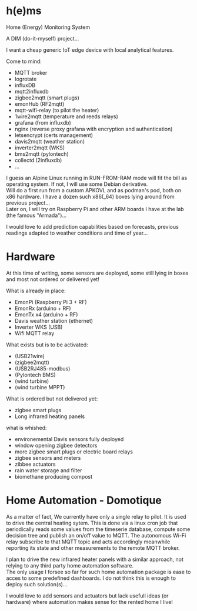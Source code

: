 # h(e)ms

Home (Energy) Monitoring System

A DIM (do-it-myself) project...

I want a cheap generic IoT edge device with local analytical features.

Come to mind:
- MQTT broker
- logrotate
- influxDB
- mqtt2influxdb
- zigbee2mqtt (smart plugs)
- emonHub (RF2mqtt)
- mqtt-wifi-relay (to pilot the heater)
- 1wire2mqtt (temperature and reeds relays)
- grafana (from influxdb)
- nginx (reverse proxy grafana with encryption and authentication)
- letsencrypt (certs management)
- davis2mqtt (weather station)
- inverter2mqtt (WKS)
- bms2mqtt (pylontech)
- collectd (2influxdb)
- ...

I guess an Alpine Linux running in RUN-FROM-RAM mode will fit the bill as operating system. If not, I will use some Debian derivative. \
Will do a first run from a custom APKOVL and as podman's pod, both on x86 hardware. I have a dozen such x86(_64) boxes lying around from previous project... \
Later on, I will try on Raspberry Pi and other ARM boards I have at the lab (the famous "Armada")...

I would love to add prediction capabilities based on forecasts, previous readings adapted to weather conditions and time of year...

# Hardware

At this time of writing, some sensors are deployed, some still lying in boxes and most not ordered or delivered yet!

What is already in place:
- EmonPi (Raspberry Pi 3 + RF)
- EmonRx (arduino + RF)
- EmonTx x4 (arduino + RF)
- Davis weather station (ethernet)
- Inverter WKS (USB)
- Wifi MQTT relay

What exists but is to be activated:
- (USB21wire)
- (zigbee2mqtt)
- (USB2RJ485-modbus)
- (Pylontech BMS)
- (wind turbine)
- (wind turbine MPPT)

What is ordered but not delivered yet:
- zigbee smart plugs
- Long infrared heating panels

what is whished:
- environemental Davis sensors fully deployed
- window opening zigbee detectors
- more zigbee smart plugs or electric board relays
- zigbee sensors and meters
- zibbee actuators
- rain water storage and filter
- biomethane producing compost

# Home Automation - Domotique

As a matter of fact, We currently have only a single relay to pilot. It is used to drive the central heating sytem. This is done via a linux cron job that periodically reads some values from the timeserie database, compute some decision tree and publish an on/off value to MQTT. The autonomous Wi-Fi relay subscribe to that MQTT topic and acts accordingly meanwhile reporting its state and other measurements to the remote MQTT broker.

I plan to drive the new infrared heater panels with a similar approach, not relying to any third party home automation software. \
The only usage I forsee so far for such home automation package is ease to acces to some predefined dashboards. I do not think this is enough to deploy such solution(s)...

I would love to add sensors and actuators but lack usefull ideas (or hardware) where automation makes sense for the rented home I live!
